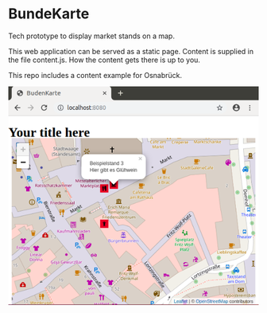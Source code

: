 # BundeKarte
Tech prototype to display market stands on a map.

This web application can be served as a static page. Content is supplied in the file content.js. How the content gets there is up to you.

This repo includes a content example for Osnabrück.

![Example](example.png)
